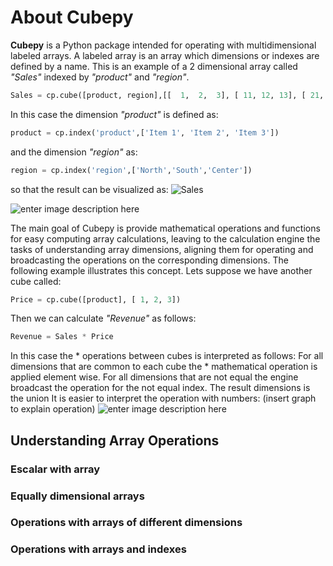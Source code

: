 # About Cubepy

**Cubepy** is a Python package intended for operating with multidimensional labeled arrays. 
A labeled array is an array which dimensions or indexes are defined by a name.
This is an example of a 2 dimensional array called *"Sales"* indexed by *"product"* and *"region"*.

```python
Sales = cp.cube([product, region],[[  1,  2,  3], [ 11, 12, 13], [ 21, 22, 23]])
```
In this case the dimension *"product"* is defined as:
```python
product = cp.index('product',['Item 1', 'Item 2', 'Item 3'])
```
and the dimension *"region"* as:
```python
region = cp.index('region',['North','South','Center'])
```
so that the result can be visualized as:
![Sales](https://drive.google.com/file/d/1liAA60Qs972OTNxOFWQohm3muZCr6oVm/view?usp=sharing)

![enter image description here](https://drive.google.com/file/d/1liAA60Qs972OTNxOFWQohm3muZCr6oVm)

The main goal of Cubepy is provide mathematical operations and functions for easy computing array calculations, leaving to the calculation engine the tasks of understanding array dimensions, aligning them for operating and broadcasting the operations on the corresponding dimensions. The following example illustrates this concept.
Lets suppose we have another cube called:

```python
Price = cp.cube([product], [ 1, 2, 3])
```

Then we can calculate *"Revenue"* as follows:

```python
Revenue = Sales * Price
```
In this case the * operations between cubes is interpreted as follows:
For all dimensions that are common to each cube the * mathematical operation is applied element wise. For all dimensions that are not equal the engine broadcast the operation for the not equal index. The result dimensions is the union 
It is easier to interpret the operation with numbers:
(insert graph to explain operation)
![enter image description here](https://drive.google.com/file/d/17D-2mvTpjc4hnDPj1_M_q6OSFHzaIm4r/view?usp=sharing)
## Understanding Array Operations
### Escalar with array
### Equally dimensional arrays
### Operations with arrays of different dimensions
### Operations with arrays and indexes
<!--stackedit_data:
eyJoaXN0b3J5IjpbMTk4MTY0OTc2NSwxNjYyNTgyMjkxLC0xNj
M2NzI3NzI0LC0zNjkzODcxMTIsLTEwNzQ2MzQ1NzYsMTI1NzU2
NTkyOSwxNDIxNjY5ODIzLDExMTk2MTM3MzcsMTQzMjAzOTY0Mi
wtMjMyMzQ2MDM2LDE4NzI4Njg3MzEsMTQ2ODY2MDY3OSw2NzA3
NjUyODYsLTE0MDg2ODM5NjEsMjgxNzY1NDQ2LC03NjUwNjc1ND
UsOTI1ODA5NTg3LDE4ODg4MzY0MTIsLTE2ODg2NTE2ODAsLTY1
ODA1MzAwMF19
-->